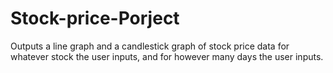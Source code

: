 # Stock-price-Porject
Outputs a line graph and a candlestick graph of stock price data for whatever stock the user inputs, and for however many days the user inputs. 
